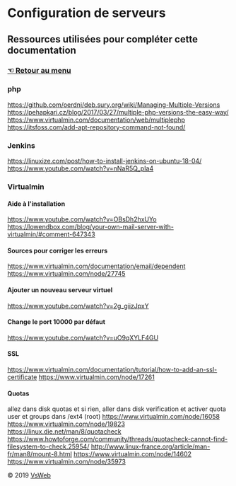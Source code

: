 Configuration de serveurs
==
Ressources utilisées pour compléter cette documentation
-
### [&#9756; Retour au menu](../README.md)
### php
https://github.com/oerdnj/deb.sury.org/wiki/Managing-Multiple-Versions
https://pehapkari.cz/blog/2017/03/27/multiple-php-versions-the-easy-way/
https://www.virtualmin.com/documentation/web/multiplephp
https://itsfoss.com/add-apt-repository-command-not-found/
### Jenkins
https://linuxize.com/post/how-to-install-jenkins-on-ubuntu-18-04/
https://www.youtube.com/watch?v=nNaR5Q_pIa4
### Virtualmin
#### Aide à l'installation
https://www.youtube.com/watch?v=OBsDh2hxUYo
https://lowendbox.com/blog/your-own-mail-server-with-virtualmin/#comment-647343
#### Sources pour corriger les erreurs
https://www.virtualmin.com/documentation/email/dependent
https://www.virtualmin.com/node/27745
#### Ajouter un nouveau serveur virtuel
https://www.youtube.com/watch?v=2g_giizJpxY
#### Change le port 10000 par défaut
https://www.youtube.com/watch?v=uO9qXYLF4GU
#### SSL
https://www.virtualmin.com/documentation/tutorial/how-to-add-an-ssl-certificate
https://www.virtualmin.com/node/17261
#### Quotas
allez dans disk quotas et si rien, aller dans disk verification et activer quota user et groups dans /ext4 (root)
https://www.virtualmin.com/node/16058
https://www.virtualmin.com/node/19823
https://linux.die.net/man/8/quotacheck
https://www.howtoforge.com/community/threads/quotacheck-cannot-find-filesystem-to-check.25954/
http://www.linux-france.org/article/man-fr/man8/mount-8.html
https://www.virtualmin.com/node/14602
https://www.virtualmin.com/node/35973

&copy; 2019 [VsWeb](https://vsweb.be)